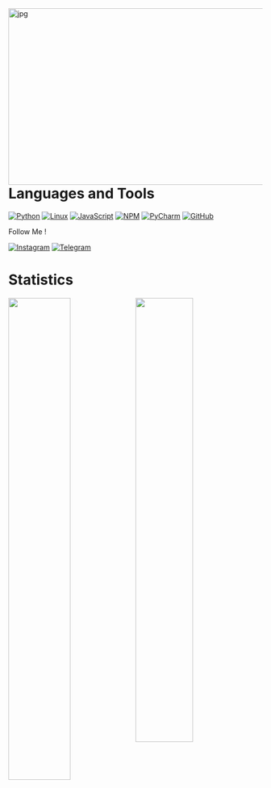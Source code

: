 <img align="right" alt="jpg" src="https://github.com/ShairbekovBakyt/ShairbekovBakyt/blob/Big_Dick/assests/index.jpeg" width="660" height="350" />

# Languages and Tools


[![Python](https://img.shields.io/badge/-Python-090909??style=plastic&logo=python)](https://www.python.org/)
[![Linux](https://img.shields.io/badge/-Linux-090909??style=plastic&logo=linux)](https://ru.wikipedia.org/wiki/Linux)
[![JavaScript](https://img.shields.io/badge/-JavaScript-090909??style=plastic&logo=javascript)](https://ru.wikipedia.org/wiki/JavaScript)
[![NPM](https://img.shields.io/badge/-NPM-090909??style=plastic&logo=nodedotjs)](https://www.npmjs.com/)
[![PyCharm](https://img.shields.io/badge/-PyCharm-090909??style=plastic&logo=pycharm)](https://www.jetbrains.com/ru-ru/pycharm/)
[![GitHub](https://img.shields.io/badge/-GitHub-090909?style=plastic&logo=github)](https://github.com/ShairbekovBakyt)

 Follow Me !



[![Instagram](https://img.shields.io/badge/-Instagram-090909??style=plastic&logo=instagram)](https://www.instagram.com/batya_312_/)
[![Telegram](https://img.shields.io/badge/-Telegram-090909??style=plastic&logo=telegram)](https://t.me/batya312kg)


# Statistics

<img align="left" src="https://github-readme-stats.vercel.app/api/top-langs/?username=ShairbekovBakyt&layout=compact" width="49.5%" />  


<img src="https://github-readme-stats.vercel.app/api?username=ShairbekovBakyt&show_icons=true&theme=radicall&layout=compact" width="47.5%"/>
